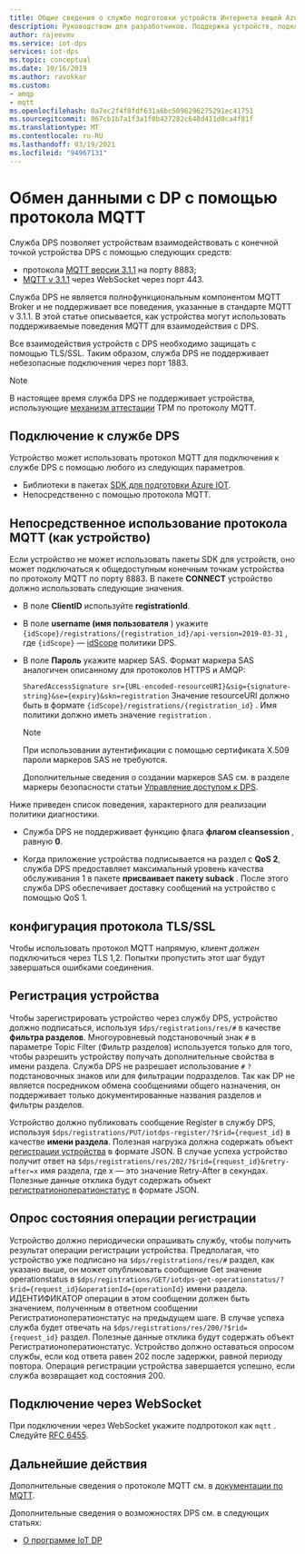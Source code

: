 ```yaml
---
title: Общие сведения о службе подготовки устройств Интернета вещей Azure MQTT support | Документация Майкрософт
description: Руководством для разработчиков. Поддержка устройств, подключающихся к конечной точке службы подготовки устройств Azure IoT (DPS) с помощью протокола MQTT.
author: rajeevmv
ms.service: iot-dps
services: iot-dps
ms.topic: conceptual
ms.date: 10/16/2019
ms.author: ravokkar
ms.custom:
- amqp
- mqtt
ms.openlocfilehash: 0a7ec2f4f8fdf631a6bc5096296275291ec41751
ms.sourcegitcommit: 867cb1b7a1f3a1f0b427282c648d411d0ca4f81f
ms.translationtype: MT
ms.contentlocale: ru-RU
ms.lasthandoff: 03/19/2021
ms.locfileid: "94967131"
---
```

# <a name="communicate-with-your-dps-using-the-mqtt-protocol"></a>Обмен данными с DP с помощью протокола MQTT

Служба DPS позволяет устройствам взаимодействовать с конечной точкой устройства DPS с помощью следующих средств:

* протокола [MQTT версии 3.1.1](https://mqtt.org/) на порту 8883;
* [MQTT v 3.1.1](http://docs.oasis-open.org/mqtt/mqtt/v3.1.1/os/mqtt-v3.1.1-os.html#_Toc398718127) через WebSocket через порт 443.

Служба DPS не является полнофункциональным компонентом MQTT Broker и не поддерживает все поведения, указанные в стандарте MQTT v 3.1.1. В этой статье описывается, как устройства могут использовать поддерживаемые поведения MQTT для взаимодействия с DPS.

Все взаимодействия устройств с DPS необходимо защищать с помощью TLS/SSL. Таким образом, служба DPS не поддерживает небезопасные подключения через порт 1883.

 > [!NOTE] 
 > В настоящее время служба DPS не поддерживает устройства, использующие [механизм аттестации](./concepts-service.md#attestation-mechanism) TPM по протоколу MQTT.

## <a name="connecting-to-dps"></a>Подключение к службе DPS

Устройство может использовать протокол MQTT для подключения к службе DPS с помощью любого из следующих параметров.

* Библиотеки в пакетах [SDK для подготовки Azure IOT](../iot-hub/iot-hub-devguide-sdks.md#microsoft-azure-provisioning-sdks).
* Непосредственно с помощью протокола MQTT.

## <a name="using-the-mqtt-protocol-directly-as-a-device"></a>Непосредственное использование протокола MQTT (как устройство)

Если устройство не может использовать пакеты SDK для устройств, оно может подключаться к общедоступным конечным точкам устройства по протоколу MQTT по порту 8883. В пакете **CONNECT** устройство должно использовать следующие значения.

* В поле **ClientID** используйте **registrationId**.

* В поле **username (имя пользователя** ) укажите `{idScope}/registrations/{registration_id}/api-version=2019-03-31` , где `{idScope}` — [idScope](./concepts-service.md#id-scope) политики DPS.

* В поле **Пароль** укажите маркер SAS. Формат маркера SAS аналогичен описанному для протоколов HTTPS и AMQP:

  `SharedAccessSignature sr={URL-encoded-resourceURI}&sig={signature-string}&se={expiry}&skn=registration` Значение resourceURI должно быть в формате `{idScope}/registrations/{registration_id}` . Имя политики должно иметь значение `registration` .

  > [!NOTE]
  > При использовании аутентификации с помощью сертификата X.509 пароли маркеров SAS не требуются.

  Дополнительные сведения о создании маркеров SAS см. в разделе маркеры безопасности статьи [Управление доступом к DPS](how-to-control-access.md#security-tokens).

Ниже приведен список поведения, характерного для реализации политики диагностики.

 * Служба DPS не поддерживает функцию флага **флагом cleansession** , равную **0**.

 * Когда приложение устройства подписывается на раздел с **QoS 2**, служба DPS предоставляет максимальный уровень качества обслуживания 1 в пакете **присваивает пакету suback** . После этого служба DPS обеспечивает доставку сообщений на устройство с помощью QoS 1.

## <a name="tlsssl-configuration"></a>конфигурация протокола TLS/SSL

Чтобы использовать протокол MQTT напрямую, клиент *должен* подключиться через TLS 1,2. Попытки пропустить этот шаг будут завершаться ошибками соединения.


## <a name="registering-a-device"></a>Регистрация устройства

Чтобы зарегистрировать устройство через службу DPS, устройство должно подписаться, используя `$dps/registrations/res/#` в качестве **фильтра разделов**. Многоуровневый подстановочный знак `#` в параметре Topic Filter (Фильтр разделов) используется только для того, чтобы разрешить устройству получать дополнительные свойства в имени раздела. Служба DPS не разрешает использование `#` `?` подстановочных знаков или для фильтрации подразделов. Так как DP не является посредником обмена сообщениями общего назначения, он поддерживает только документированные названия разделов и фильтры разделов.

Устройство должно публиковать сообщение Register в службу DPS, используя `$dps/registrations/PUT/iotdps-register/?$rid={request_id}` в качестве **имени раздела**. Полезная нагрузка должна содержать объект [регистрации устройства](/rest/api/iot-dps/runtimeregistration/registerdevice#deviceregistration) в формате JSON.
В случае успеха устройство получит ответ на `$dps/registrations/res/202/?$rid={request_id}&retry-after=x` имя раздела, где x — это значение Retry-After в секундах. Полезные данные отклика будут содержать объект [регистратионоператионстатус](/rest/api/iot-dps/runtimeregistration/registerdevice#registrationoperationstatus) в формате JSON.

## <a name="polling-for-registration-operation-status"></a>Опрос состояния операции регистрации

Устройство должно периодически опрашивать службу, чтобы получить результат операции регистрации устройства. Предполагая, что устройство уже подписано на `$dps/registrations/res/#` раздел, как указано выше, он может опубликовать сообщение Get значение operationstatus в `$dps/registrations/GET/iotdps-get-operationstatus/?$rid={request_id}&operationId={operationId}` имени раздела. ИДЕНТИФИКАТОР операции в этом сообщении должен быть значением, полученным в ответном сообщении Регистратионоператионстатус на предыдущем шаге. В случае успеха служба будет отвечать на `$dps/registrations/res/200/?$rid={request_id}` раздел. Полезные данные отклика будут содержать объект Регистратионоператионстатус. Устройство должно оставаться опросом службы, если код ответа равен 202 после задержки, равной периоду повтора. Операция регистрации устройства завершается успешно, если служба возвращает код состояния 200.

## <a name="connecting-over-websocket"></a>Подключение через WebSocket
При подключении через WebSocket укажите подпротокол как `mqtt` . Следуйте [RFC 6455](https://tools.ietf.org/html/rfc6455).

## <a name="next-steps"></a>Дальнейшие действия

Дополнительные сведения о протоколе MQTT см. в [документации по MQTT](https://mqtt.org/).

Дополнительные сведения о возможностях DPS см. в следующих статьях:

* [О программе IoT DP](about-iot-dps.md)